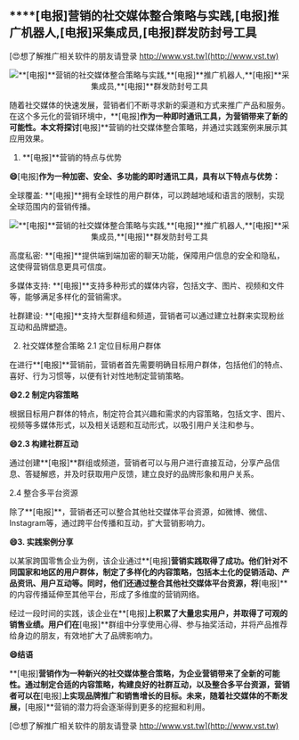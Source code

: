 ## ****[电报]**营销的社交媒体整合策略与实践,**[电报]**推广机器人,**[电报]**采集成员,**[电报]**群发防封号工具**

[😍想了解推广相关软件的朋友请登录 http://www.vst.tw](http://www.vst.tw)

 <center><img src="https://vst.tw/MP4/tuiguang/png/3.png" alt="**[电报]**营销的社交媒体整合策略与实践,**[电报]**推广机器人,**[电报]**采集成员,**[电报]**群发防封号工具"></center>

随着社交媒体的快速发展，营销者们不断寻求新的渠道和方式来推广产品和服务。在这个多元化的营销环境中，**[电报]**作为一种即时通讯工具，为营销带来了新的可能性。本文将探讨**[电报]**营销的社交媒体整合策略，并通过实践案例来展示其应用效果。

1. **[电报]**营销的特点与优势

**😄**[电报]**作为一种加密、安全、多功能的即时通讯工具，具有以下特点与优势：**

全球覆盖: **[电报]**拥有全球性的用户群体，可以跨越地域和语言的限制，实现全球范围内的营销传播。

 <center><img src="https://vst.tw/MP4/tuiguang/png/7.png" alt="**[电报]**营销的社交媒体整合策略与实践,**[电报]**推广机器人,**[电报]**采集成员,**[电报]**群发防封号工具"></center>

高度私密: **[电报]**提供端到端加密的聊天功能，保障用户信息的安全和隐私，这使得营销信息更具可信度。

多媒体支持: **[电报]**支持多种形式的媒体内容，包括文字、图片、视频和文件等，能够满足多样化的营销需求。

社群建设: **[电报]**支持大型群组和频道，营销者可以通过建立社群来实现粉丝互动和品牌塑造。

2. 社交媒体整合策略
2.1 定位目标用户群体

在进行**[电报]**营销前，营销者首先需要明确目标用户群体，包括他们的特点、喜好、行为习惯等，以便有针对性地制定营销策略。

**😄2.2 制定内容策略**

根据目标用户群体的特点，制定符合其兴趣和需求的内容策略，包括文字、图片、视频等多媒体形式，以及相关话题和互动形式，以吸引用户关注和参与。

**😄2.3 构建社群互动**

通过创建**[电报]**群组或频道，营销者可以与用户进行直接互动，分享产品信息、答疑解惑，并及时获取用户反馈，建立良好的品牌形象和用户关系。

2.4 整合多平台资源

除了**[电报]**，营销者还可以整合其他社交媒体平台资源，如微博、微信、Instagram等，通过跨平台传播和互动，扩大营销影响力。

**😄3. 实践案例分享**

以某家跨国零售企业为例，该企业通过**[电报]**营销实践取得了成功。他们针对不同国家和地区的用户群体，制定了多样化的内容策略，包括本土化的促销活动、产品资讯、用户互动等。同时，他们还通过整合其他社交媒体平台资源，将**[电报]**的内容传播延伸至其他平台，形成了多维度的营销网络。

经过一段时间的实践，该企业在**[电报]**上积累了大量忠实用户，并取得了可观的销售业绩。用户们在**[电报]**群组中分享使用心得、参与抽奖活动，并将产品推荐给身边的朋友，有效地扩大了品牌影响力。

**😄结语**

**[电报]**营销作为一种新兴的社交媒体整合策略，为企业营销带来了全新的可能性。通过制定合适的内容策略，构建良好的社群互动，以及整合多平台资源，营销者可以在**[电报]**上实现品牌推广和销售增长的目标。未来，随着社交媒体的不断发展，**[电报]**营销的潜力将会逐渐得到更多的挖掘和利用。

[😍想了解推广相关软件的朋友请登录 http://www.vst.tw](http://www.vst.tw)



